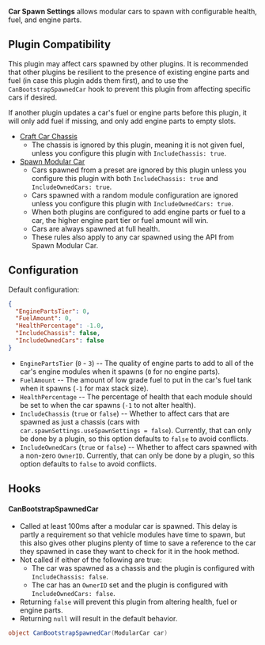 **Car Spawn Settings** allows modular cars to spawn with configurable health, fuel, and engine parts.

## Plugin Compatibility

This plugin may affect cars spawned by other plugins. It is recommended that other plugins be resilient to the presence of existing engine parts and fuel (in case this plugin adds them first), and to use the `CanBootstrapSpawnedCar` hook to prevent this plugin from affecting specific cars if desired.

If another plugin updates a car's fuel or engine parts before this plugin, it will only add fuel if missing, and only add engine parts to empty slots.

- [Craft Car Chassis](https://umod.org/plugins/craft-car-chassis)
  - The chassis is ignored by this plugin, meaning it is not given fuel, unless you configure this plugin with `IncludeChassis: true`.
- [Spawn Modular Car](https://umod.org/plugins/spawn-modular-car)
  - Cars spawned from a preset are ignored by this plugin unless you configure this plugin with both `IncludeChassis: true` and `IncludeOwnedCars: true`.
  - Cars spawned with a random module configuration are ignored unless you configure this plugin with `IncludeOwnedCars: true`.
  - When both plugins are configured to add engine parts or fuel to a car, the higher engine part tier or fuel amount will win.
  - Cars are always spawned at full health.
  - These rules also apply to any car spawned using the API from Spawn Modular Car.

## Configuration

Default configuration:
```json
{
  "EnginePartsTier": 0,
  "FuelAmount": 0,
  "HealthPercentage": -1.0,
  "IncludeChassis": false,
  "IncludeOwnedCars": false
}
```

- `EnginePartsTier` (`0` - `3`) -- The quality of engine parts to add to all of the car's engine modules when it spawns (`0` for no engine parts).
- `FuelAmount` -- The amount of low grade fuel to put in the car's fuel tank when it spawns (`-1` for max stack size).
- `HealthPercentage` -- The percentage of health that each module should be set to when the car spawns (`-1` to not alter health).
- `IncludeChassis` (`true` or `false`) -- Whether to affect cars that are spawned as just a chassis (cars with `car.spawnSettings.useSpawnSettings = false`). Currently, that can only be done by a plugin, so this option defaults to `false` to avoid conflicts.
- `IncludeOwnedCars` (`true` or `false`) -- Whether to affect cars spawned with a non-zero `OwnerID`. Currently, that can only be done by a plugin, so this option defaults to `false` to avoid conflicts.

## Hooks

#### CanBootstrapSpawnedCar

- Called at least 100ms after a modular car is spawned. This delay is partly a requirement so that vehicle modules have time to spawn, but this also gives other plugins plenty of time to save a reference to the car they spawned in case they want to check for it in the hook method.
- Not called if either of the following are true:
  - The car was spawned as a chassis and the plugin is configured with `IncludeChassis: false`.
  - The car has an `OwnerID` set and the plugin is configured with `IncludeOwnedCars: false`.
- Returning `false` will prevent this plugin from altering health, fuel or engine parts.
- Returning `null` will result in the default behavior.

```csharp
object CanBootstrapSpawnedCar(ModularCar car)
```
